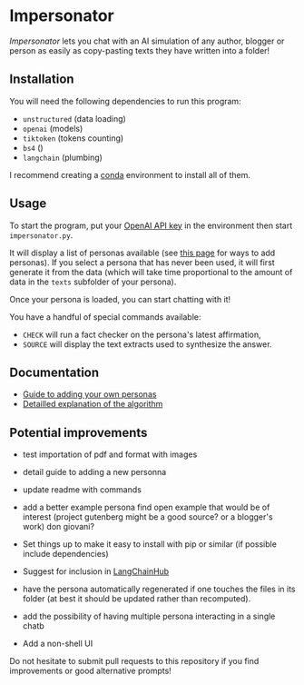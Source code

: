 # Impersonator

*Impersonator* lets you chat with an AI simulation of any author, blogger or person as easily as copy-pasting texts they have written into a folder!

## Installation

You will need the following dependencies to run this program:
- `unstructured` (data loading)
- `openai` (models)
- `tiktoken` (tokens counting)
- `bs4` ()
- `langchain` (plumbing)

I recommend creating a [conda](https://docs.conda.io/en/latest/) environment to install all of them.

## Usage

To start the program, put your [OpenAI API key](https://platform.openai.com/account/api-keys) in the environment then start `impersonator.py`.

It will display a list of personas available (see [this page](docs/adding%20a%20persona.md) for ways to add personas).
If you select a persona that has never been used, it will first generate it from the data (which will take time proportional to the amount of data in the `texts` subfolder of your persona).

Once your persona is loaded, you can start chatting with it!

You have a handful of special commands available:
* `CHECK` will run a fact checker on the persona's latest affirmation,
* `SOURCE` will display the text extracts used to synthesize the answer.

## Documentation

* [Guide to adding your own personas](docs/adding%20a%20persona.md)
* [Detailled explanation of the algorithm](docs/inner%20workings.md)

## Potential improvements

* test importation of pdf and format with images

* detail guide to adding a new personna
* update readme with commands

* add a better example persona
  find open example that would be of interest
  (project gutenberg might be a good source? or a blogger's work)
  don giovani?

* Set things up to make it easy to install with pip or similar (if possible include dependencies)
* Suggest for inclusion in [LangChainHub](https://github.com/hwchase17/langchain-hub)

* have the persona automatically regenerated if one touches the files in its folder (at best it should be updated rather than recomputed).

* add the possibility of having multiple persona interacting in a single chatb
* Add a non-shell UI

Do not hesitate to submit pull requests to this repository if you find improvements or good alternative prompts!